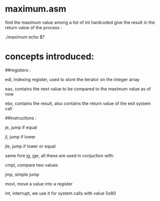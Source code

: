 maximum.asm
=========

find the maximum value among a list of int hardcoded
give the result in the return value of the process : 

./maximum
echo $?

concepts introduced:
=========

##registers : 

edi, indexing register, used to store the iterator on the integer array

eax, contains the next value to be compared to the maximum value as of now

ebx, contains the result, also contains the return value of the exit system call

##instrucitons :

je, jump if equal

jl, jump if lower

jle, jump if lower or equal

same fore jg, jge, all these are used in conjuction with:

cmpl, compare two values 

jmp, simple jump

movl, move a value into a register

int, interrupt, we use it for system calls with value 0x80

